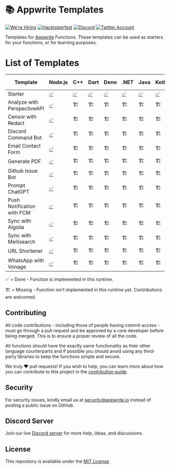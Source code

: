 # 📚 Appwrite Templates

[![We're Hiring](https://img.shields.io/static/v1?label=We're&message=Hiring&color=blue&style=flat-square)](https://appwrite.io/company/careers)
[![Hacktoberfest](https://img.shields.io/static/v1?label=hacktoberfest&message=ready&color=191120&style=flat-square)](https://hacktoberfest.appwrite.io)
[![Discord](https://img.shields.io/discord/564160730845151244?label=discord&style=flat-square)](https://appwrite.io/discord?r=Github)
[![Twitter Account](https://img.shields.io/twitter/follow/appwrite?color=00acee&label=twitter&style=flat-square)](https://twitter.com/appwrite)

Templates for [Appwrite](https://appwrite.io/) Functions. These templates can be used as starters for your functions, or for learning purposes.

# List of Templates

<!-- TABLE:START -->
| Template                    | Node.js                               | C++              | Dart              | Deno              | .NET                | Java              | Kotlin              | Node.js (TypeScript)         | PHP              | Python              | Ruby              | Swift              |
| --------------------------- | ------------------------------------- | ---------------- | ----------------- | ----------------- | ------------------- | ----------------- | ------------------- | ---------------------------- | ---------------- | ------------------- | ----------------- | ------------------ |
| Starter                     | [✅](node/starter)                     | [✅](cpp/starter) | [✅](dart/starter) | [✅](deno/starter) | [✅](dotnet/starter) | [✅](java/starter) | [✅](kotlin/starter) | [✅](node-typescript/starter) | [✅](php/starter) | [✅](python/starter) | [✅](ruby/starter) | [✅](swift/starter) |
| Analyze with PerspectiveAPI | [✅](node/analyze-with-perspectiveapi) | 🏗️              | 🏗️               | 🏗️               | 🏗️                 | 🏗️               | 🏗️                 | 🏗️                          | 🏗️              | 🏗️                 | 🏗️               | 🏗️                |
| Censor with Redact          | [✅](node/censor-with-redact)          | 🏗️              | 🏗️               | 🏗️               | 🏗️                 | 🏗️               | 🏗️                 | 🏗️                          | 🏗️              | 🏗️                 | 🏗️               | 🏗️                |
| Discord Command Bot         | [✅](node/discord-command-bot)         | 🏗️              | 🏗️               | 🏗️               | 🏗️                 | 🏗️               | 🏗️                 | 🏗️                          | 🏗️              | 🏗️                 | 🏗️               | 🏗️                |
| Email Contact Form          | [✅](node/email-contact-form)          | 🏗️              | 🏗️               | 🏗️               | 🏗️                 | 🏗️               | 🏗️                 | 🏗️                          | 🏗️              | 🏗️                 | 🏗️               | 🏗️                |
| Generate PDF                | [✅](node/generate-pdf)                | 🏗️              | 🏗️               | 🏗️               | 🏗️                 | 🏗️               | 🏗️                 | 🏗️                          | 🏗️              | 🏗️                 | 🏗️               | 🏗️                |
| Github Issue Bot            | [✅](node/github-issue-bot)            | 🏗️              | 🏗️               | 🏗️               | 🏗️                 | 🏗️               | 🏗️                 | 🏗️                          | 🏗️              | 🏗️                 | 🏗️               | 🏗️                |
| Prompt ChatGPT              | [✅](node/prompt-chatgpt)              | 🏗️              | 🏗️               | 🏗️               | 🏗️                 | 🏗️               | 🏗️                 | 🏗️                          | 🏗️              | 🏗️                 | 🏗️               | 🏗️                |
| Push Notification with FCM  | [✅](node/push-notification-with-fcm)  | 🏗️              | 🏗️               | 🏗️               | 🏗️                 | 🏗️               | 🏗️                 | 🏗️                          | 🏗️              | 🏗️                 | 🏗️               | 🏗️                |
| Sync with Algolia           | [✅](node/sync-with-algolia)           | 🏗️              | 🏗️               | 🏗️               | 🏗️                 | 🏗️               | 🏗️                 | 🏗️                          | 🏗️              | 🏗️                 | 🏗️               | 🏗️                |
| Sync with Meilisearch       | [✅](node/sync-with-meilisearch)       | 🏗️              | 🏗️               | 🏗️               | 🏗️                 | 🏗️               | 🏗️                 | 🏗️                          | 🏗️              | 🏗️                 | 🏗️               | 🏗️                |
| URL Shortener               | [✅](node/url-shortener)               | 🏗️              | 🏗️               | 🏗️               | 🏗️                 | 🏗️               | 🏗️                 | 🏗️                          | 🏗️              | 🏗️                 | 🏗️               | 🏗️                |
| WhatsApp with Vonage        | [✅](node/whatsapp-with-vonage)        | 🏗️              | 🏗️               | 🏗️               | 🏗️                 | 🏗️               | 🏗️                 | 🏗️                          | 🏗️              | 🏗️                 | 🏗️               | 🏗️                |
<!-- TABLE:END -->

✅ = Done - Function is implemented in this runtime.

🏗️ = Missing - Function isn't implemented in this runtime yet. Contributions are welcomed.

## Contributing

All code contributions - including those of people having commit access - must go through a pull request and be approved by a core developer before being merged. This is to ensure a proper review of all the code.

All functions should have the exactly same functionality as their other language counterparts and if possible you should avoid using any third-party libraries to keep the functions simple and secure.

We truly ❤️ pull requests! If you wish to help, you can learn more about how you can contribute to this project in the [contribution guide](https://github.com/open-runtimes/.github/blob/main/CONTRIBUTING.md).


## Security

For security issues, kindly email us at [security@appwrite.io](mailto:security@appwrite.io) instead of posting a public issue on GitHub.

## Discord Server

Join our live [Discord server](https://appwrite.io/discord) for more help, ideas, and discussions.

## License

This repository is available under the [MIT License](./LICENSE).
